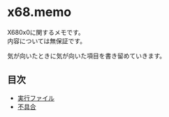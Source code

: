 # x68.memo
X680x0に関するメモです。  
内容については無保証です。

気が向いたときに気が向いた項目を書き留めていきます。

## 目次
* [実行ファイル](execfile.md)
* [不具合](bugs.md)
